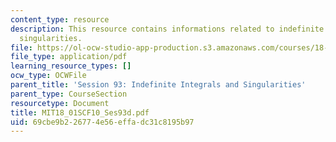 ```yaml
---
content_type: resource
description: This resource contains informations related to indefinite integrals and
  singularities.
file: https://ol-ocw-studio-app-production.s3.amazonaws.com/courses/18-01sc-single-variable-calculus-fall-2010/69cbe9b226774e56effadc31c8195b97_MIT18_01SCF10_Ses93d.pdf
file_type: application/pdf
learning_resource_types: []
ocw_type: OCWFile
parent_title: 'Session 93: Indefinite Integrals and Singularities'
parent_type: CourseSection
resourcetype: Document
title: MIT18_01SCF10_Ses93d.pdf
uid: 69cbe9b2-2677-4e56-effa-dc31c8195b97
---
```

